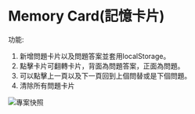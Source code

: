 # Memory Card(記憶卡片)

功能:
1. 新增問題卡片以及問題答案並套用localStorage。
2. 點擊卡片可翻轉卡片，背面為問題答案，正面為問題。
3. 可以點擊上一頁以及下一頁回到上個問替或是下個問題。
4. 清除所有問題卡片

![專案快照](https://i.postimg.cc/Y9Bqgkrd/image.jpg)

